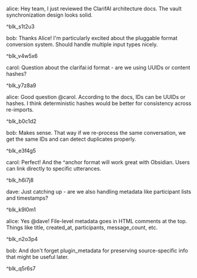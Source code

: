 <!-- clarifai:title=Team Discussion on 2023-12-22 -->
<!-- clarifai:created_at=2023-12-22T14:30:00Z -->
<!-- clarifai:participants=["alice", "bob", "carol", "dave"] -->
<!-- clarifai:message_count=9 -->
<!-- clarifai:plugin_metadata={"source_format": "csv", "original_platform": "generic_tabular", "note": "generic_csv_format_for_testing", "has_reactions": true, "has_threads": false} -->

alice: Hey team, I just reviewed the ClarifAI architecture docs. The vault synchronization design looks solid.
<!-- clarifai:id=blk_s1t2u3 ver=1 -->
^blk_s1t2u3

bob: Thanks Alice! I'm particularly excited about the pluggable format conversion system. Should handle multiple input types nicely.
<!-- clarifai:id=blk_v4w5x6 ver=1 -->
^blk_v4w5x6

carol: Question about the clarifai:id format - are we using UUIDs or content hashes?
<!-- clarifai:id=blk_y7z8a9 ver=1 -->
^blk_y7z8a9

alice: Good question @carol. According to the docs, IDs can be UUIDs or hashes. I think deterministic hashes would be better for consistency across re-imports.
<!-- clarifai:id=blk_b0c1d2 ver=1 -->
^blk_b0c1d2

bob: Makes sense. That way if we re-process the same conversation, we get the same IDs and can detect duplicates properly.
<!-- clarifai:id=blk_e3f4g5 ver=1 -->
^blk_e3f4g5

carol: Perfect! And the ^anchor format will work great with Obsidian. Users can link directly to specific utterances.
<!-- clarifai:id=blk_h6i7j8 ver=1 -->
^blk_h6i7j8

dave: Just catching up - are we also handling metadata like participant lists and timestamps?
<!-- clarifai:id=blk_k9l0m1 ver=1 -->
^blk_k9l0m1

alice: Yes @dave! File-level metadata goes in HTML comments at the top. Things like title, created_at, participants, message_count, etc.
<!-- clarifai:id=blk_n2o3p4 ver=1 -->
^blk_n2o3p4

bob: And don't forget plugin_metadata for preserving source-specific info that might be useful later.
<!-- clarifai:id=blk_q5r6s7 ver=1 -->
^blk_q5r6s7
<!-- clarifai:entailed_score=0.88 -->
<!-- clarifai:coverage_score=0.82 -->
<!-- clarifai:decontextualization_score=0.85 -->
